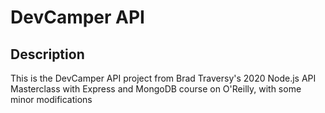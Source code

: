 # DevCamper API

## Description

This is the DevCamper API project from Brad Traversy's 2020 Node.js API Masterclass with Express and MongoDB course on O'Reilly, with some minor modifications
